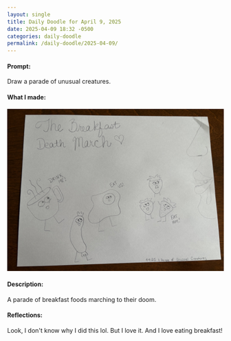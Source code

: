 ```yaml
---
layout: single
title: Daily Doodle for April 9, 2025
date: 2025-04-09 18:32 -0500
categories: daily-doodle
permalink: /daily-doodle/2025-04-09/
---
```

#### Prompt: 
Draw a parade of unusual creatures.

#### What I made:
<a href="/assets/images/doodles/doodle-2025-04-09-IMG_2021.HEIC.jpg" target="_blank" class="post-image-link">
  <img src="/assets/images/doodles/doodle-2025-04-09-IMG_2021.HEIC.jpg" alt="Daily Doodle for April 09, 2025" class="post-image">
</a>

#### Description:
A parade of breakfast foods marching to their doom.

#### Reflections: 
Look, I don't know why I did this lol. But I love it. And I love eating breakfast!
